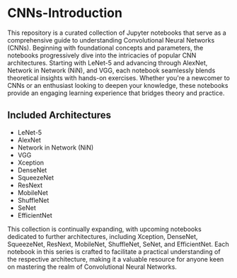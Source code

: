 # CNNs-Introduction 

This repository is a curated collection of Jupyter notebooks that serve as a comprehensive guide to understanding Convolutional Neural Networks (CNNs). Beginning with foundational concepts and parameters, the notebooks progressively dive into the intricacies of popular CNN architectures. Starting with LeNet-5 and advancing through AlexNet, Network in Network (NiN), and VGG, each notebook seamlessly blends theoretical insights with hands-on exercises. Whether you're a newcomer to CNNs or an enthusiast looking to deepen your knowledge, these notebooks provide an engaging learning experience that bridges theory and practice.

## Included Architectures

- LeNet-5
- AlexNet
- Network in Network (NiN)
- VGG
- Xception
- DenseNet
- SqueezeNet
- ResNext
- MobileNet
- ShuffleNet
- SeNet
- EfficientNet

This collection is continually expanding, with upcoming notebooks dedicated to further architectures, including Xception, DenseNet, SqueezeNet, ResNext, MobileNet, ShuffleNet, SeNet, and EfficientNet. Each notebook in this series is crafted to facilitate a practical understanding of the respective architecture, making it a valuable resource for anyone keen on mastering the realm of Convolutional Neural Networks.
